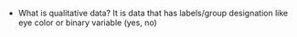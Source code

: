 - What is qualitative data?
	It is data that has labels/group designation like eye color or binary variable (yes, no)